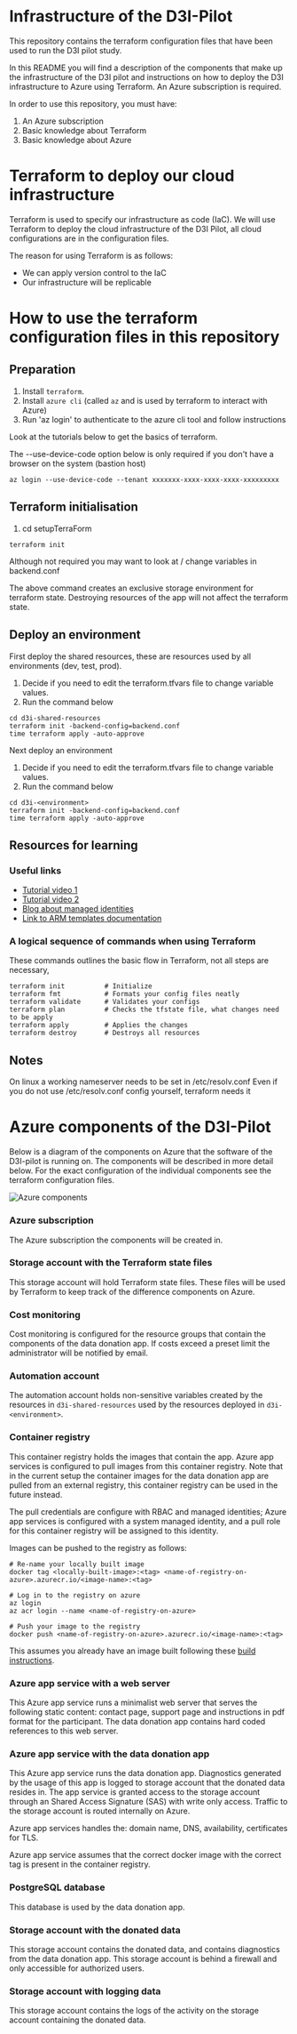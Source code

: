 # Infrastructure of the D3I-Pilot

This repository contains the terraform configuration files that have been used to run the D3I pilot study.

In this README you will find a description of the components that make up the infrastructure of the D3I pilot 
and instructions on how to deploy the D3I infrastructure to Azure using Terraform. An Azure subscription is required.

In order to use this repository, you must have:

1. An Azure subscription
2. Basic knowledge about Terraform
2. Basic knowledge about Azure

# Terraform to deploy our cloud infrastructure

Terraform is used to specify our infrastructure as code (IaC). We will use Terraform to deploy the cloud infrastructure of the D3I Pilot, all cloud configurations are in the configuration files. 

The reason for using Terraform is as follows:

- We can apply version control to the IaC
- Our infrastructure will be replicable

# How to use the terraform configuration files in this repository

## Preparation

1. Install `terraform`. 
2. Install `azure cli` (called `az` and is used by terraform to interact with Azure)
3. Run 'az login' to authenticate to the azure cli tool and follow instructions

Look at the tutorials below to get the basics of terraform. 

The --use-device-code option below is only required if you don't have a browser on the system (bastion host)

    az login --use-device-code --tenant xxxxxxx-xxxx-xxxx-xxxx-xxxxxxxxx

## Terraform initialisation

1. cd setupTerraForm

```
terraform init
```

Although not required you may want to look at / change variables in backend.conf

The above command creates an exclusive storage environment for terraform state.
Destroying resources of the app will not affect the terraform state.

## Deploy an environment

First deploy the shared resources, these are resources used by all environments (dev, test, prod).

1. Decide if you need to edit the terraform.tfvars file to change variable values.
2. Run the command below

```
cd d3i-shared-resources
terraform init -backend-config=backend.conf
time terraform apply -auto-approve
```

Next deploy an environment

1. Decide if you need to edit the terraform.tfvars file to change variable values.
2. Run the command below

```
cd d3i-<environment>
terraform init -backend-config=backend.conf
time terraform apply -auto-approve
```

## Resources for learning

### Useful links 

- [Tutorial video 1](https://www.youtube.com/watch?v=7xngnjfIlK4)
- [Tutorial video 2](https://www.youtube.com/watch?v=RTEgE2lcyk4)
- [Blog about managed identities](https://pontifex.dev/posts/terraform-azure-managed-identity/)
- [Link to ARM templates documentation](https://docs.microsoft.com/en-au/azure/templates/)

### A logical sequence of commands when using Terraform

These commands outlines the basic flow in Terraform, not all steps are necessary, 

```
terraform init          # Initialize
terraform fmt           # Formats your config files neatly
terraform validate      # Validates your configs
terraform plan          # Checks the tfstate file, what changes need to be apply
terraform apply         # Applies the changes
terraform destroy       # Destroys all resources
```

## Notes

On linux a working nameserver needs to be set in /etc/resolv.conf
Even if you do not use /etc/resolv.conf config yourself, terraform needs it


# Azure components of the D3I-Pilot

Below is a diagram of the components on Azure that the software of the D3I-pilot is running on.
The components will be described in more detail below.
For the exact configuration of the individual components see the terraform configuration files.

![Azure components](/resources/azure_components.svg)

### Azure subscription

The Azure subscription the components will be created in.

### Storage account with the Terraform state files

This storage account will hold Terraform state files. These files will be used by Terraform to keep track of the difference components on Azure.

### Cost monitoring

Cost monitoring is configured for the resource groups that contain the components of the data donation app. If costs exceed a preset limit the administrator will be notified by email.

### Automation account

The automation account holds non-sensitive variables created by the resources in `d3i-shared-resources` used by the resources deployed in `d3i-<environment>`.

### Container registry

This container registry holds the images that contain the app. Azure app services is configured to pull images from this container registry.
Note that in the current setup the container images for the data donation app are pulled from an external registry, this container registry can be used in the future instead.

The pull credentials are configure with RBAC and managed identities; Azure app services is configured with a system managed identity, and a pull role for this container registry will be assigned to this identity.

Images can be pushed to the registry as follows:

```
# Re-name your locally built image
docker tag <locally-built-image>:<tag> <name-of-registry-on-azure>.azurecr.io/<image-name>:<tag>

# Log in to the registry on azure
az login
az acr login --name <name-of-registry-on-azure>

# Push your image to the registry
docker push <name-of-registry-on-azure>.azurecr.io/<image-name>:<tag>
```

This assumes you already have an image built following these [build instructions](https://github.com/eyra/mono/blob/d3i/latest/PORT.md#release-instructions).

### Azure app service with a web server

This Azure app service runs a minimalist web server that serves the following static content: contact page, support page and instructions in pdf format for the participant. The data donation app contains hard coded references to this web server.

### Azure app service with the data donation app

This Azure app service runs the data donation app. Diagnostics generated by the usage of this app is logged to storage account that the donated data resides in. 
The app service is granted access to the storage account through an Shared Access Signature (SAS) with write only access. Traffic to the storage account is routed internally on Azure.

Azure app services handles the: domain name, DNS, availability, certificates for TLS.

Azure app service assumes that the correct docker image with the correct tag is present in the container registry.

### PostgreSQL database

This database is used by the data donation app.

### Storage account with the donated data

This storage account contains the donated data, and contains diagnostics from the data donation app. This storage account is behind a firewall and only accessible for authorized users.

### Storage account with logging data

This storage account contains the logs of the activity on the storage account containing the donated data. 

